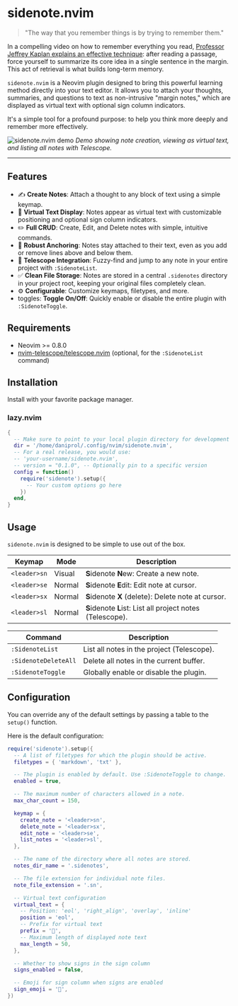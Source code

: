 # sidenote.nvim

> "The way that you remember things is by trying to remember them."

In a compelling video on how to remember everything you read, [Professor Jeffrey Kaplan explains an effective technique](https://www.youtube.com/watch?v=uiNB-6SuqVA): after reading a passage, force yourself to summarize its core idea in a single sentence in the margin. This act of retrieval is what builds long-term memory.

`sidenote.nvim` is a Neovim plugin designed to bring this powerful learning method directly into your text editor. It allows you to attach your thoughts, summaries, and questions to text as non-intrusive "margin notes," which are displayed as virtual text with optional sign column indicators.

It's a simple tool for a profound purpose: to help you think more deeply and remember more effectively.

![sidenote.nvim demo](https://user-images.githubusercontent.com/2336198/263520003-735133b8-5f31-4a23-935a-5459a559ac2d.gif)
*Demo showing note creation, viewing as virtual text, and listing all notes with Telescope.*

---

## Features

-   ✍️ **Create Notes**: Attach a thought to any block of text using a simple keymap.
-   👀 **Virtual Text Display**: Notes appear as virtual text with customizable positioning and optional sign column indicators.
-   ✏️ **Full CRUD**: Create, Edit, and Delete notes with simple, intuitive commands.
-   🧠 **Robust Anchoring**: Notes stay attached to their text, even as you add or remove lines above and below them.
-   🔭 **Telescope Integration**: Fuzzy-find and jump to any note in your entire project with `:SidenoteList`.
-   ✅ **Clean File Storage**: Notes are stored in a central `.sidenotes` directory in your project root, keeping your original files completely clean.
-   ⚙️ **Configurable**: Customize keymaps, filetypes, and more.
-    toggles: **Toggle On/Off**: Quickly enable or disable the entire plugin with `:SidenoteToggle`.

## Requirements

-   Neovim >= 0.8.0
-   [nvim-telescope/telescope.nvim](https://github.com/nvim-telescope/telescope.nvim) (optional, for the `:SidenoteList` command)

## Installation

Install with your favorite package manager.

### lazy.nvim

```lua
{
  -- Make sure to point to your local plugin directory for development
  dir = '/home/daniprol/.config/nvim/sidenote.nvim',
  -- For a real release, you would use:
  -- 'your-username/sidenote.nvim',
  -- version = "0.1.0", -- Optionally pin to a specific version
  config = function()
    require('sidenote').setup({
      -- Your custom options go here
    })
  end,
}
```

## Usage

`sidenote.nvim` is designed to be simple to use out of the box.

| Keymap          | Mode   | Description                                |
| --------------- | ------ | ------------------------------------------ |
| `<leader>sn`    | Visual | **S**idenote **N**ew: Create a new note.   |
| `<leader>se`    | Normal | **S**idenote **E**dit: Edit note at cursor.  |
| `<leader>sx`    | Normal | **S**idenote **X** (delete): Delete note at cursor. |
| `<leader>sl`    | Normal | **S**idenote **L**ist: List all project notes (Telescope). |

| Command             | Description                               |
| ------------------- | ----------------------------------------- |
| `:SidenoteList`     | List all notes in the project (Telescope). |
| `:SidenoteDeleteAll`| Delete all notes in the current buffer.   |
| `:SidenoteToggle`   | Globally enable or disable the plugin.    |


## Configuration

You can override any of the default settings by passing a table to the `setup()` function.

Here is the default configuration:

```lua
require('sidenote').setup({
  -- A list of filetypes for which the plugin should be active.
  filetypes = { 'markdown', 'txt' },

  -- The plugin is enabled by default. Use :SidenoteToggle to change.
  enabled = true,

  -- The maximum number of characters allowed in a note.
  max_char_count = 150,

  keymap = {
    create_note = '<leader>sn',
    delete_note = '<leader>sx',
    edit_note = '<leader>se',
    list_notes = '<leader>sl',
  },

  -- The name of the directory where all notes are stored.
  notes_dir_name = '.sidenotes',

  -- The file extension for individual note files.
  note_file_extension = '.sn',

  -- Virtual text configuration
  virtual_text = {
    -- Position: 'eol', 'right_align', 'overlay', 'inline'
    position = 'eol',
    -- Prefix for virtual text
    prefix = '📝',
    -- Maximum length of displayed note text
    max_length = 50,
  },

  -- Whether to show signs in the sign column
  signs_enabled = false,

  -- Emoji for sign column when signs are enabled
  sign_emoji = '📝',
})
```